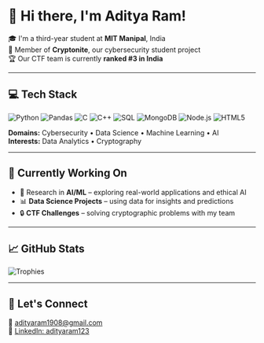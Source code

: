 # 👋 Hi there, I'm Aditya Ram!

🎓 I'm a third-year student at **MIT Manipal**, India  
🔐 Member of **Cryptonite**, our cybersecurity student project  
🏆 Our CTF team is currently **ranked #3 in India**

---

## 💻 Tech Stack

![Python](https://img.shields.io/badge/Python-3776AB?style=for-the-badge&logo=python&logoColor=white)
![Pandas](https://img.shields.io/badge/Pandas-150458?style=for-the-badge&logo=pandas&logoColor=white)
![C](https://img.shields.io/badge/C-00599C?style=for-the-badge&logo=c&logoColor=white)
![C++](https://img.shields.io/badge/C++-00599C?style=for-the-badge&logo=cplusplus&logoColor=white)
![SQL](https://img.shields.io/badge/SQL-4479A1?style=for-the-badge&logo=postgresql&logoColor=white)
![MongoDB](https://img.shields.io/badge/MongoDB-4EA94B?style=for-the-badge&logo=mongodb&logoColor=white)
![Node.js](https://img.shields.io/badge/Node.js-339933?style=for-the-badge&logo=nodedotjs&logoColor=white)
![HTML5](https://img.shields.io/badge/HTML5-E34F26?style=for-the-badge&logo=html5&logoColor=white)

**Domains:** Cybersecurity • Data Science • Machine Learning • AI  
**Interests:** Data Analytics • Cryptography

---

## 🔬 Currently Working On

- 🧠 Research in **AI/ML** – exploring real-world applications and ethical AI  
- 📊 **Data Science Projects** – using data for insights and predictions  
- 🔒 **CTF Challenges** – solving cryptographic problems with my team

---

## 📈 GitHub Stats


![Trophies](https://github-profile-trophy.vercel.app/?username=Snapskillz123&theme=tokyonight&row=1)


---

## 🚀 Let's Connect

📧 [adityaram1908@gmail.com](mailto:adityaram1908@gmail.com)  
💼 [LinkedIn: adityaram123](https://www.linkedin.com/in/adityaram123/)
